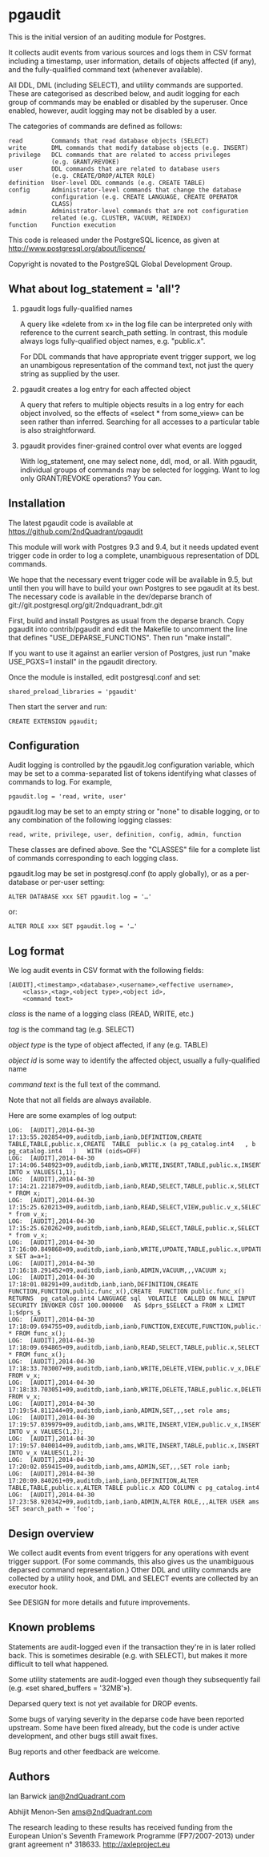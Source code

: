 pgaudit
=======

This is the initial version of an auditing module for Postgres.

It collects audit events from various sources and logs them in CSV
format including a timestamp, user information, details of objects
affected (if any), and the fully-qualified command text (whenever
available).

All DDL, DML (including SELECT), and utility commands are supported.
These are categorised as described below, and audit logging for each
group of commands may be enabled or disabled by the superuser. Once
enabled, however, audit logging may not be disabled by a user.

The categories of commands are defined as follows:

	read		Commands that read database objects (SELECT)
	write		DML commands that modify database objects (e.g. INSERT)
	privilege	DCL commands that are related to access privileges
				(e.g. GRANT/REVOKE)
	user		DDL commands that are related to database users
				(e.g. CREATE/DROP/ALTER ROLE)
	definition	User-level DDL commands (e.g. CREATE TABLE)
	config		Administrator-level commands that change the database
				configuration (e.g. CREATE LANGUAGE, CREATE OPERATOR
				CLASS)
	admin		Administrator-level commands that are not configuration
				related (e.g. CLUSTER, VACUUM, REINDEX)
	function	Function execution

This code is released under the PostgreSQL licence, as given at
http://www.postgresql.org/about/licence/

Copyright is novated to the PostgreSQL Global Development Group.

What about log_statement = 'all'?
---------------------------------

1. pgaudit logs fully-qualified names

	A query like «delete from x» in the log file can be interpreted only
	with reference to the current search_path setting. In contrast, this
	module always logs fully-qualified object names, e.g. "public.x".

	For DDL commands that have appropriate event trigger support, we log
	an unambigous representation of the command text, not just the query
	string as supplied by the user.

2. pgaudit creates a log entry for each affected object

	A query that refers to multiple objects results in a log entry for
	each object involved, so the effects of «select * from some_view»
	can be seen rather than inferred. Searching for all accesses to a
	particular table is also straightforward.

3. pgaudit provides finer-grained control over what events are logged

	With log_statement, one may select none, ddl, mod, or all. With
	pgaudit, individual groups of commands may be selected for logging.
	Want to log only GRANT/REVOKE operations? You can.

Installation
------------

The latest pgaudit code is available at
https://github.com/2ndQuadrant/pgaudit

This module will work with Postgres 9.3 and 9.4, but it needs updated event
trigger code in order to log a complete, unambiguous representation of DDL
commands.

We hope that the necessary event trigger code will be available in 9.5,
but until then you will have to build your own Postgres to see pgaudit
at its best. The necessary code is available in the dev/deparse branch of
git://git.postgresql.org/git/2ndquadrant_bdr.git

First, build and install Postgres as usual from the deparse branch. Copy
pgaudit into contrib/pgaudit and edit the Makefile to uncomment the line
that defines "USE_DEPARSE_FUNCTIONS". Then run "make install".

If you want to use it against an earlier version of Postgres, just run
"make USE_PGXS=1 install" in the pgaudit directory.

Once the module is installed, edit postgresql.conf and set:

	shared_preload_libraries = 'pgaudit'

Then start the server and run:

	CREATE EXTENSION pgaudit;

Configuration
-------------

Audit logging is controlled by the pgaudit.log configuration variable,
which may be set to a comma-separated list of tokens identifying what
classes of commands to log. For example,

	pgaudit.log = 'read, write, user'

pgaudit.log may be set to an empty string or "none" to disable logging,
or to any combination of the following logging classes:

	read, write, privilege, user, definition, config, admin, function

These classes are defined above. See the "CLASSES" file for a complete
list of commands corresponding to each logging class.

pgaudit.log may be set in postgresql.conf (to apply globally), or as a
per-database or per-user setting:

	ALTER DATABASE xxx SET pgaudit.log = '…'

or:

	ALTER ROLE xxx SET pgaudit.log = '…'

Log format
----------

We log audit events in CSV format with the following fields:

	[AUDIT],<timestamp>,<database>,<username>,<effective username>,
		<class>,<tag>,<object type>,<object id>,
		<command text>

*class* is the name of a logging class (READ, WRITE, etc.)

*tag* is the command tag (e.g. SELECT)

*object type* is the type of object affected, if any (e.g. TABLE)

*object id* is some way to identify the affected object, usually a
fully-qualified name

*command text* is the full text of the command.

Note that not all fields are always available.

Here are some examples of log output:

	LOG:  [AUDIT],2014-04-30 17:13:55.202854+09,auditdb,ianb,ianb,DEFINITION,CREATE TABLE,TABLE,public.x,CREATE  TABLE  public.x (a pg_catalog.int4   , b pg_catalog.int4   )   WITH (oids=OFF)
	LOG:  [AUDIT],2014-04-30 17:14:06.548923+09,auditdb,ianb,ianb,WRITE,INSERT,TABLE,public.x,INSERT INTO x VALUES(1,1);
	LOG:  [AUDIT],2014-04-30 17:14:21.221879+09,auditdb,ianb,ianb,READ,SELECT,TABLE,public.x,SELECT * FROM x;
	LOG:  [AUDIT],2014-04-30 17:15:25.620213+09,auditdb,ianb,ianb,READ,SELECT,VIEW,public.v_x,SELECT * from v_x;
	LOG:  [AUDIT],2014-04-30 17:15:25.620262+09,auditdb,ianb,ianb,READ,SELECT,TABLE,public.x,SELECT * from v_x;
	LOG:  [AUDIT],2014-04-30 17:16:00.849868+09,auditdb,ianb,ianb,WRITE,UPDATE,TABLE,public.x,UPDATE x SET a=a+1;
	LOG:  [AUDIT],2014-04-30 17:16:18.291452+09,auditdb,ianb,ianb,ADMIN,VACUUM,,,VACUUM x;
	LOG:  [AUDIT],2014-04-30 17:18:01.08291+09,auditdb,ianb,ianb,DEFINITION,CREATE FUNCTION,FUNCTION,public.func_x(),CREATE  FUNCTION public.func_x() RETURNS  pg_catalog.int4 LANGUAGE sql  VOLATILE  CALLED ON NULL INPUT SECURITY INVOKER COST 100.000000   AS $dprs_$SELECT a FROM x LIMIT 1;$dprs_$
	LOG:  [AUDIT],2014-04-30 17:18:09.694755+09,auditdb,ianb,ianb,FUNCTION,EXECUTE,FUNCTION,public.func_x,SELECT * FROM func_x();
	LOG:  [AUDIT],2014-04-30 17:18:09.694865+09,auditdb,ianb,ianb,READ,SELECT,TABLE,public.x,SELECT * FROM func_x();
	LOG:  [AUDIT],2014-04-30 17:18:33.703007+09,auditdb,ianb,ianb,WRITE,DELETE,VIEW,public.v_x,DELETE FROM v_x;
	LOG:  [AUDIT],2014-04-30 17:18:33.703051+09,auditdb,ianb,ianb,WRITE,DELETE,TABLE,public.x,DELETE FROM v_x;
	LOG:  [AUDIT],2014-04-30 17:19:54.811244+09,auditdb,ianb,ianb,ADMIN,SET,,,set role ams;
	LOG:  [AUDIT],2014-04-30 17:19:57.039979+09,auditdb,ianb,ams,WRITE,INSERT,VIEW,public.v_x,INSERT INTO v_x VALUES(1,2);
	LOG:  [AUDIT],2014-04-30 17:19:57.040014+09,auditdb,ianb,ams,WRITE,INSERT,TABLE,public.x,INSERT INTO v_x VALUES(1,2);
	LOG:  [AUDIT],2014-04-30 17:20:02.059415+09,auditdb,ianb,ams,ADMIN,SET,,,SET role ianb;
	LOG:  [AUDIT],2014-04-30 17:20:09.840261+09,auditdb,ianb,ianb,DEFINITION,ALTER TABLE,TABLE,public.x,ALTER TABLE public.x ADD COLUMN c pg_catalog.int4
	LOG:  [AUDIT],2014-04-30 17:23:58.920342+09,auditdb,ianb,ianb,ADMIN,ALTER ROLE,,,ALTER USER ams SET search_path = 'foo';

Design overview
---------------

We collect audit events from event triggers for any operations with
event trigger support. (For some commands, this also gives us the
unambiguous deparsed command representation.) Other DDL and utility
commands are collected by a utility hook, and DML and SELECT events
are collected by an executor hook.

See DESIGN for more details and future improvements.

Known problems
--------------

Statements are audit-logged even if the transaction they're in is later
rolled back. This is sometimes desirable (e.g. with SELECT), but makes
it more difficult to tell what happened.

Some utility statements are audit-logged even though they subsequently
fail (e.g. «set shared_buffers = '32MB'»).

Deparsed query text is not yet available for DROP events.

Some bugs of varying severity in the deparse code have been reported
upstream. Some have been fixed already, but the code is under active
development, and other bugs still await fixes.

Bug reports and other feedback are welcome.

Authors
-------

Ian Barwick <ian@2ndQuadrant.com>

Abhijit Menon-Sen <ams@2ndQuadrant.com>

The research leading to these results has received funding from the
European Union's Seventh Framework Programme (FP7/2007-2013) under
grant agreement n° 318633. http://axleproject.eu
